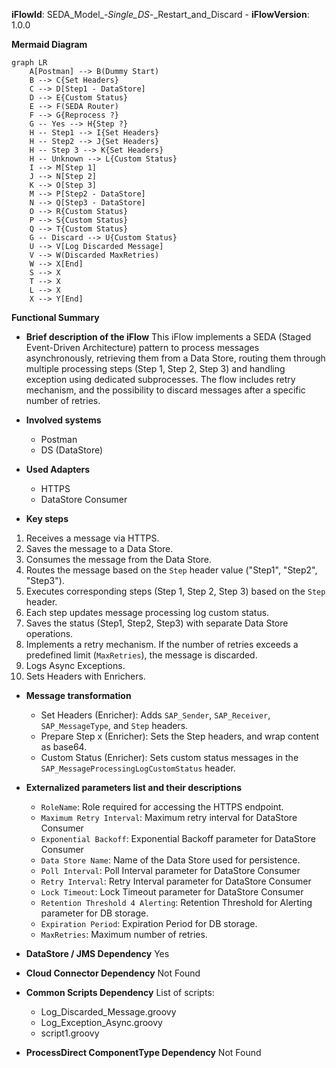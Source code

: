 **iFlowId**: SEDA_Model_-_Single_DS_-_Restart_and_Discard - **iFlowVersion**: 1.0.0

**Mermaid Diagram**
```mermaid
graph LR
    A[Postman] --> B(Dummy Start)
    B --> C{Set Headers}
    C --> D[Step1 - DataStore]
    D --> E{Custom Status}
    E --> F(SEDA Router)
    F --> G{Reprocess ?}
    G -- Yes --> H{Step ?}
    H -- Step1 --> I{Set Headers}
    H -- Step2 --> J{Set Headers}
    H -- Step 3 --> K{Set Headers}
    H -- Unknown --> L{Custom Status}
    I --> M[Step 1]
    J --> N[Step 2]
    K --> O[Step 3]
    M --> P[Step2 - DataStore]
    N --> Q[Step3 - DataStore]
    O --> R{Custom Status}
    P --> S{Custom Status}
    Q --> T{Custom Status}
    G -- Discard --> U{Custom Status}
    U --> V[Log Discarded Message]
    V --> W(Discarded MaxRetries)
    W --> X[End]
    S --> X
    T --> X
    L --> X
    X --> Y[End]
```
**Functional Summary**
- **Brief description of the iFlow**
This iFlow implements a SEDA (Staged Event-Driven Architecture) pattern to process messages asynchronously, retrieving them from a Data Store, routing them through multiple processing steps (Step 1, Step 2, Step 3) and handling exception using dedicated subprocesses. The flow includes retry mechanism, and the possibility to discard messages after a specific number of retries.

- **Involved systems**
    - Postman
    - DS (DataStore)

- **Used Adapters**
    - HTTPS
    - DataStore Consumer

- **Key steps**
 1. Receives a message via HTTPS.
 2. Saves the message to a Data Store.
 3. Consumes the message from the Data Store.
 4. Routes the message based on the `Step` header value ("Step1", "Step2", "Step3").
 5. Executes corresponding steps (Step 1, Step 2, Step 3) based on the `Step` header.
 6. Each step updates message processing log custom status.
 7. Saves the status (Step1, Step2, Step3) with separate Data Store operations.
 8. Implements a retry mechanism. If the number of retries exceeds a predefined limit (`MaxRetries`), the message is discarded.
 9. Logs Async Exceptions.
10. Sets Headers with Enrichers.

- **Message transformation**
    - Set Headers (Enricher): Adds `SAP_Sender`, `SAP_Receiver`, `SAP_MessageType`, and `Step` headers.
    - Prepare Step x (Enricher): Sets the Step headers, and wrap content as base64.
    - Custom Status (Enricher): Sets custom status messages in the `SAP_MessageProcessingLogCustomStatus` header.
- **Externalized parameters list and their descriptions**
    - `RoleName`: Role required for accessing the HTTPS endpoint.
    - `Maximum Retry Interval`: Maximum retry interval for DataStore Consumer
    - `Exponential Backoff`: Exponential Backoff parameter for DataStore Consumer
    - `Data Store Name`: Name of the Data Store used for persistence.
    - `Poll Interval`: Poll Interval parameter for DataStore Consumer
    - `Retry Interval`: Retry Interval parameter for DataStore Consumer
    - `Lock Timeout`: Lock Timeout parameter for DataStore Consumer
    - `Retention Threshold 4 Alerting`: Retention Threshold for Alerting parameter for DB storage.
    - `Expiration Period`: Expiration Period for DB storage.
    - `MaxRetries`: Maximum number of retries.

- **DataStore / JMS Dependency**
Yes

- **Cloud Connector Dependency**
Not Found

- **Common Scripts Dependency**
List of scripts:
    - Log_Discarded_Message.groovy
    - Log_Exception_Async.groovy
    - script1.groovy

- **ProcessDirect ComponentType Dependency**
Not Found